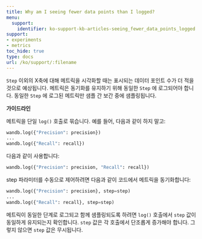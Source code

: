 ```yaml
---
title: Why am I seeing fewer data points than I logged?
menu:
  support:
    identifier: ko-support-kb-articles-seeing_fewer_data_points_logged
support:
- experiments
- metrics
toc_hide: true
type: docs
url: /ko/support/:filename
---
```


`Step` 이외의 X축에 대해 메트릭을 시각화할 때는 표시되는 데이터 포인트 수가 더 적을 것으로 예상됩니다. 메트릭은 동기화를 유지하기 위해 동일한 `Step` 에 로그되어야 합니다. 동일한 `Step` 에 로그된 메트릭만 샘플 간 보간 중에 샘플링됩니다.

**가이드라인**

메트릭을 단일 `log()` 호출로 묶습니다. 예를 들어, 다음과 같이 하지 말고:

```python
wandb.log({"Precision": precision})
...
wandb.log({"Recall": recall})
```

다음과 같이 사용합니다:

```python
wandb.log({"Precision": precision, "Recall": recall})
```

step 파라미터를 수동으로 제어하려면 다음과 같이 코드에서 메트릭을 동기화합니다:

```python
wandb.log({"Precision": precision}, step=step)
...
wandb.log({"Recall": recall}, step=step)
```

메트릭이 동일한 단계로 로그되고 함께 샘플링되도록 하려면 `log()` 호출에서 `step` 값이 동일하게 유지되는지 확인합니다. `step` 값은 각 호출에서 단조롭게 증가해야 합니다. 그렇지 않으면 `step` 값은 무시됩니다.
